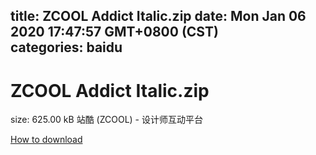 
title: ZCOOL Addict Italic.zip
date: Mon Jan 06 2020 17:47:57 GMT+0800 (CST)    
categories: baidu
---

# ZCOOL Addict Italic.zip
size: 625.00 kB
 站酷 (ZCOOL) - 设计师互动平台
 

[How to download](https://bpcam.bemobtrk.com/go/2ceec3aa-1ca2-46d6-b9ff-aaa5c184517c?jno=4162)